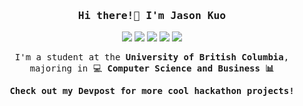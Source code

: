 <h3 align="center"><samp>Hi there!👋 I'm <a href="https://jkuo630.github.io/" style="text-decoration: none">Jason Kuo</a></samp></h3>
<p align="center"> 
	<img src="https://img.shields.io/badge/-Java-ED8B00?logoColor=white">
	<img src="https://img.shields.io/badge/-Python-3776AB?logo=python&logoColor=white">
	<img src="https://img.shields.io/badge/-HTML-E34F26?logo=html5&logoColor=white">
	<img src="https://img.shields.io/badge/-CSS-1572B6?logo=css3&logoColor=white">
	<img src="https://img.shields.io/badge/-JavaScript-F7DF1E?logo=javascript&logoColor=white">
</p>

<p align="center"><samp>I'm a student at the <b>University of British Columbia</b>, majoring in 💻 <b>Computer Science and Business<b> 📊</samp></p>
<p align="center"><samp>Check out my <a href="https://devpost.com/jkuo630?ref_content=user-portfolio&ref_feature=portfolio&ref_medium=global-nav" style="text-decoration: none">Devpost</a> for more cool hackathon projects!</samp></h3>
